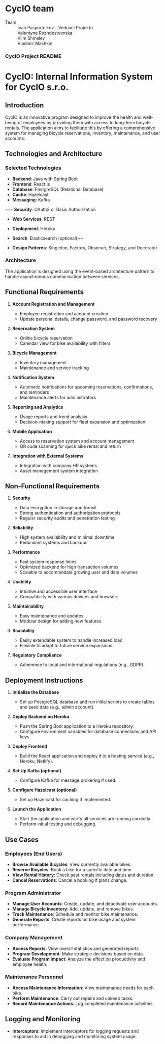 # CyclO team

<div>
<dl>
<dt>Team:</dt>
<dd>Ivan Pasportnikov - Vedoucí Projektu</dd>
<dd>Valentyna Rozhdestvenska</dd>
<dd>Klim Shmelev</dd>
<dd>Vladimir Mashkin</dd>
</dl>
</div>

### CyclO Project README

# CyclO: Internal Information System for CyclO s.r.o.

## Introduction

CyclO is an innovative program designed to improve the health and well-being of employees by providing them with access to long-term bicycle rentals. The application aims to facilitate this by offering a comprehensive system for managing bicycle reservations, inventory, maintenance, and user accounts.

## Technologies and Architecture

### Selected Technologies
- **Backend**: Java with Spring Boot
- **Frontend**: React.js
- **Database**: PostgreSQL (Relational Database)
- **Cache**: Hazelcast
- **Messaging**: Kafka


~~- **Security**: OAuth2 or Basic Authorization
- **Web Services**: REST
- **Deployment**: Heroku
- **Search**: Elasticsearch (optional)~~

- **Design Patterns**: Singleton, Factory, Observer, Strategy, and Decorator

### Architecture
The application is designed using the event-based architecture pattern to handle asynchronous communication between services. 

## Functional Requirements
1. **Account Registration and Management**
   - Employee registration and account creation
   - Update personal details, change password, and password recovery

2. **Reservation System**
   - Online bicycle reservation
   - Calendar view for bike availability with filters

3. **Bicycle Management**
   - Inventory management
   - Maintenance and service tracking

4. **Notification System**
   - Automatic notifications for upcoming reservations, confirmations, and reminders
   - Maintenance alerts for administrators

5. **Reporting and Analytics**
   - Usage reports and trend analysis
   - Decision-making support for fleet expansion and optimization

6. **Mobile Application**
   - Access to reservation system and account management
   - QR code scanning for quick bike rental and return

7. **Integration with External Systems**
   - Integration with company HR systems
   - Asset management system integration

## Non-Functional Requirements
1. **Security**
   - Data encryption in storage and transit
   - Strong authentication and authorization protocols
   - Regular security audits and penetration testing

2. **Reliability**
   - High system availability and minimal downtime
   - Redundant systems and backups

3. **Performance**
   - Fast system response times
   - Optimized backend for high transaction volumes
   - Scalable to accommodate growing user and data volumes

4. **Usability**
   - Intuitive and accessible user interface
   - Compatibility with various devices and browsers

5. **Maintainability**
   - Easy maintenance and updates
   - Modular design for adding new features

6. **Scalability**
   - Easily extendable system to handle increased load
   - Flexible to adapt to future service expansions

7. **Regulatory Compliance**
   - Adherence to local and international regulations (e.g., GDPR)

## Deployment Instructions
1. **Initialize the Database**
   - Set up PostgreSQL database and run initial scripts to create tables and seed data (e.g., admin account).

2. **Deploy Backend on Heroku**
   - Push the Spring Boot application to a Heroku repository.
   - Configure environment variables for database connections and API keys.

3. **Deploy Frontend**
   - Build the React application and deploy it to a hosting service (e.g., Heroku, Netlify).

4. **Set Up Kafka (optional)**
   - Configure Kafka for message brokering if used.

5. **Configure Hazelcast (optional)**
   - Set up Hazelcast for caching if implemented.

6. **Launch the Application**
   - Start the application and verify all services are running correctly.
   - Perform initial testing and debugging.

## Use Cases
### Employees (End Users)
- **Browse Available Bicycles**: View currently available bikes.
- **Reserve Bicycles**: Book a bike for a specific date and time.
- **View Rental History**: Check past rentals including dates and duration.
- **Cancel Reservations**: Cancel a booking if plans change.

### Program Administrator
- **Manage User Accounts**: Create, update, and deactivate user accounts.
- **Manage Bicycle Inventory**: Add, update, and remove bikes.
- **Track Maintenance**: Schedule and monitor bike maintenance.
- **Generate Reports**: Create reports on bike usage and system performance.

### Company Management
- **Access Reports**: View overall statistics and generated reports.
- **Program Development**: Make strategic decisions based on data.
- **Evaluate Program Impact**: Analyze the effect on productivity and employee health.

### Maintenance Personnel
- **Access Maintenance Information**: View maintenance needs for each bike.
- **Perform Maintenance**: Carry out repairs and upkeep tasks.
- **Record Maintenance Actions**: Log completed maintenance activities.

## Logging and Monitoring
- **Interceptors**: Implement interceptors for logging requests and responses to aid in debugging and monitoring system usage.



